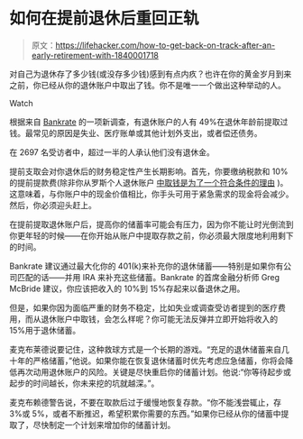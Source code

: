 # 如何在提前退休后重回正轨

> 原文：<https://lifehacker.com/how-to-get-back-on-track-after-an-early-retirement-with-1840001718>

对自己为退休存了多少钱(或没存多少钱)感到有点内疚？也许在你的黄金岁月到来之前，你已经从你的退休账户中取出了钱。你不是唯一一个做出这种举动的人。

Watch

根据来自 [Bankrate](https://www.bankrate.com/surveys/financial-security-poll-november-2019/) 的一项新调查，有退休账户的人有 49%在退休年龄前提取过钱。最常见的原因是失业、医疗账单或其他计划外支出，或者偿还债务。

在 2697 名受访者中，超过一半的人承认他们没有退休金。

提前支取会对你退休后的财务稳定性产生长期影响。首先，你要缴纳税款和 10%的提前提款费(除非你从罗斯个人退休账户 [中取钱是为了一个符合条件的理由](https://twocents.lifehacker.com/what-to-know-about-roth-ira-withdrawals-1825561436) )。这意味着，与你账户中的现金价值相比，你手头可用于紧急需求的现金将会减少。然后，你必须迎头赶上。

在提前提取退休账户后，提高你的储蓄率可能会有压力，因为你不能让时光倒流到你更年轻的时候——在你开始从账户中提取存款之前，你必须最大限度地利用剩下的时间。

Bankrate 建议通过最大化你的 401(k)来补充你的退休储蓄——特别是如果你有公司匹配的话——并用 IRA 来补充这些储蓄。Bankrate 的首席金融分析师 Greg McBride 建议，你应该把收入的 10%到 15%存起来以备退休之用。

但是，如果你因为面临严重的财务不稳定，比如失业或调查受访者提到的医疗费用，而从退休账户中取钱，会怎么样呢？你可能无法反弹并立即开始将收入的 15%用于退休储蓄。

麦克布莱德说要记住，这种救球方式是一个长期的游戏。“充足的退休储蓄来自几十年的严格储蓄，”他说。如果你能在恢复退休储蓄时优先考虑应急储蓄，你将会降低再次动用退休账户的风险。关键是尽快重启你的储蓄计划。他说:“你等待起步或起步的时间越长，你未来挖的坑就越深。”。

麦克布赖德警告说，不要在取款后过于缓慢地恢复存款。“你不能浅尝辄止，存 3%或 5%，或者不断推迟，希望积累你需要的东西。”如果你已经从你的储蓄中提取了，尽快制定一个计划来增加你的储蓄计划。